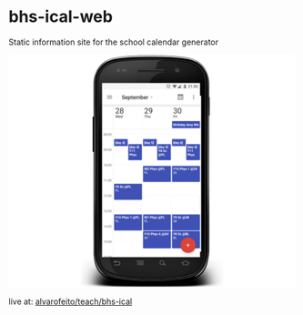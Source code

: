 # bhs-ical-web
Static information site for the school calendar generator

![phone screenshot](images/android_template.png)

live at: [alvarofeito/teach/bhs-ical](https://alvarofeito.com/teach/bhs-ical/)
